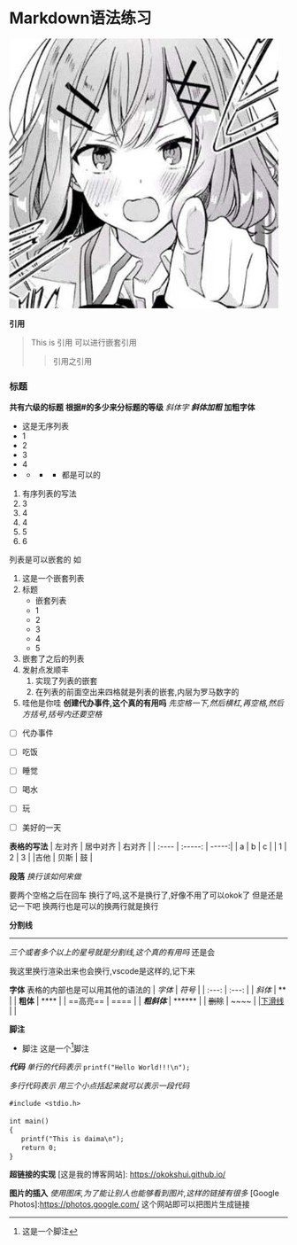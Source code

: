 # Markdown语法练习
![](2025-03-08-19-23-48.png)

**引用**
> This is 引用
> 可以进行嵌套引用
> >引用之引用

### 标题
**共有六级的标题**
**根据#的多少来分标题的等级**
*斜体字*
***斜体加粗***
**加粗字体**

- 这是无序列表
- 1
- 2
- 3
- 4
- * + - 都是可以的

1. 有序列表的写法
2. 3
3. 4
4. 4
5. 5
6. 6

列表是可以嵌套的
如
1. 这是一个嵌套列表
2.  标题
    * 嵌套列表
    * 1
    * 2
    * 3
    * 4
    * 5
3. 嵌套了之后的列表
4. 发射点发顺丰
    1. 实现了列表的嵌套
    2. 在列表的前面空出来四格就是列表的嵌套,内层为罗马数字的
 5. 哇他是你哇
**创建代办事件,这个真的有用吗**
*先空格一下,然后横杠,再空格,然后方括号,括号内还要空格*
 - [ ] 代办事件
 - [ ] 吃饭
 - [ ] 睡觉
 - [ ] 喝水
 - [ ] 玩
 - [ ] 美好的一天


**表格的写法**
| 左对齐 | 居中对齐 | 右对齐 |
| :---- | :-----: | -----:|
| a | b | c |
| 1 | 2 | 3 |
|吉他 | 贝斯 | 鼓 |

**段落**
*换行该如何来做*

要两个空格之后在回车
换行了吗,这不是换行了,好像不用了可以okok了
但是还是记一下吧 换两行也是可以的换两行就是换行


**分割线**

*******
*三个或者多个以上的星号就是分割线,这个真的有用吗*
还是会

我这里换行渲染出来也会换行,vscode是这样的,记下来

**字体**
表格的内部也是可以用其他的语法的
| *字体* | *符号* |
| :---: | :---: |
| *斜体* | ** |
| **粗体** | **** |
| ==高亮== | ==== |
| ***粗斜体*** | ****** |
| ~~删除~~ | ~~~~ |
|<u>下滑线</u> | <u></u> |

**脚注**
 - 脚注
 这是一个[^1]脚注

 ***代码***
 *单行的代码表示*
 `printf("Hello World!!!\n");`

 *多行代码表示*
 *用三个小点括起来就可以表示一段代码*

 ```
 #include <stdio.h>

 int main()
 {
    printf("This is daima\n");
    return 0;
 }

 ```

 **超链接的实现**
 [这是我的博客网站]: https://okokshui.github.io/


**图片的插入**
*使用图床,为了能让别人也能够看到图片,这样的链接有很多*
[Google Photos]:https://photos.google.com/
这个网站即可以把图片生成链接


 [^1]: 这是一个脚注






